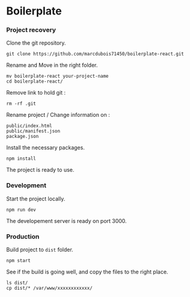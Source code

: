 Boilerplate
=======================================

### Project recovery

Clone the git repository.
```
git clone https://github.com/marcdubois71450/boilerplate-react.git
```
Rename and Move in the right folder.
```
mv boilerplate-react your-project-name
cd boilerplate-react/
```
Remove link to hold git :
```
rm -rf .git
```

Rename project / Change information on :
```
public/index.html
public/manifest.json
package.json
```
Install the necessary packages.
```
npm install
```
The project is ready to use.


### Development
Start the project locally.
```
npm run dev
```
The developement server is ready on port 3000.


### Production
Build project to `dist` folder.
```
npm start
```
See if the build is going well, and copy the files to the right place.
```
ls dist/
cp dist/* /var/www/xxxxxxxxxxxx/
```
